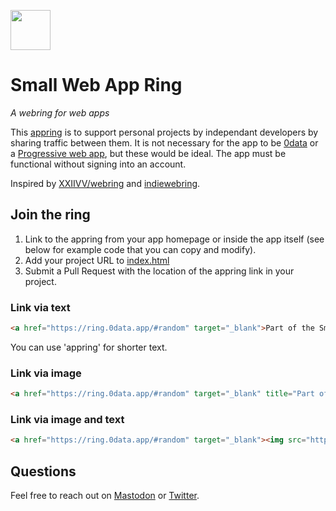 <a href="https://ring.0data.app"><img src="https://rosano.s3.amazonaws.com/public/swar/identity.svg" width="64"></a>

# Small Web App Ring

_A webring for web apps_

This <a href="https://ring.0data.app">appring</a> is to support personal projects by independant developers by sharing traffic between them. It is not necessary for the app to be [0data](https://0data.app) or a [Progressive web app](https://en.wikipedia.org/wiki/Progressive_web_application), but these would be ideal. The app must be functional without signing into an account.

Inspired by [XXIIVV/webring](https://github.com/XXIIVV/webring) and [indiewebring](https://indieweb.org/indiewebring).

## Join the ring

1. Link to the appring from your app homepage or inside the app itself (see below for example code that you can copy and modify).
2. Add your project URL to [index.html](https://github.com/0dataapp/lap/edit/master/index.html)
3. Submit a Pull Request with the location of the appring link in your project.

### Link via text

```html
<a href="https://ring.0data.app/#random" target="_blank">Part of the Small Web App Ring</a>
```

You can use 'appring' for shorter text.

### Link via image

```html
<a href="https://ring.0data.app/#random" target="_blank" title="Part of the Small Web App Ring"><img src="https://ring.0data.app/identity.svg" width="24" /></a>
```

### Link via image and text

```html
<a href="https://ring.0data.app/#random" target="_blank"><img src="https://ring.0data.app/identity.svg" width="24" align="left" hspace="4" role="presentation" /> Part of the Small Web App Ring</a>
```

## Questions

Feel free to reach out on [Mastodon](https://merveilles.town/@rosano) or [Twitter](https://twitter.com/rosano).
